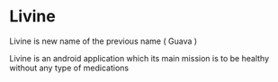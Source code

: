 # Livine

Livine is new name of the previous name ( Guava )

Livine is an android application which its main mission is to be healthy without any type of medications 
